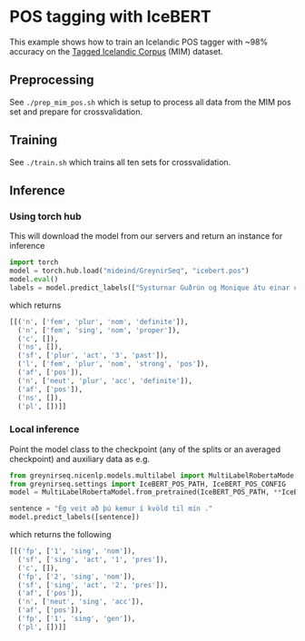 # POS tagging with IceBERT

This example shows how to train an Icelandic POS tagger with ~98% accuracy on the [Tagged Icelandic Corpus](http://www.malfong.is/index.php?lang=en&pg=mim) (MIM) dataset.

## Preprocessing
See `./prep_mim_pos.sh` which is setup to process all data from the MIM pos set and prepare for crossvalidation.

## Training
See `./train.sh` which trains all ten sets for crossvalidation.

## Inference

### Using torch hub

This will download the model from our servers and return an instance for inference

```python
import torch
model = torch.hub.load("mideind/GreynirSeq", "icebert.pos")
model.eval()
labels = model.predict_labels(["Systurnar Guðrún og Monique átu einar um jólin á McDonalds ."]
```

which returns

```python
[[('n', ['fem', 'plur', 'nom', 'definite']),
  ('n', ['fem', 'sing', 'nom', 'proper']),
  ('c', []),
  ('ns', []),
  ('sf', ['plur', 'act', '3', 'past']),
  ('l', ['fem', 'plur', 'nom', 'strong', 'pos']),
  ('af', ['pos']),
  ('n', ['neut', 'plur', 'acc', 'definite']),
  ('af', ['pos']),
  ('ns', []),
  ('pl', [])]]
```

### Local inference

Point the model class to the checkpoint (any of the splits or an averaged checkpoint) and auxiliary data as e.g.

```python
from greynirseq.nicenlp.models.multilabel import MultiLabelRobertaMode
from greynirseq.settings import IceBERT_POS_PATH, IceBERT_POS_CONFIG
model = MultiLabelRobertaModel.from_pretrained(IceBERT_POS_PATH, **IceBERT_POS_CONFIG)

sentence = "Ég veit að þú kemur í kvöld til mín ."
model.predict_labels([sentence])
```

which returns the following

```python
[[('fp', ['1', 'sing', 'nom']),
  ('sf', ['sing', 'act', '1', 'pres']),
  ('c', []),
  ('fp', ['2', 'sing', 'nom']),
  ('sf', ['sing', 'act', '2', 'pres']),
  ('af', ['pos']),
  ('n', ['neut', 'sing', 'acc']),
  ('af', ['pos']),
  ('fp', ['1', 'sing', 'gen']),
  ('pl', [])]]
```

